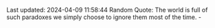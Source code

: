 Last updated: 2024-04-09 11:58:44
Random Quote: The world is full of such paradoxes we simply choose to ignore them most of the time. - 
